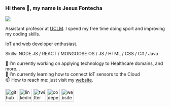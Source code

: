 ### Hi there 👋, my name is Jesus Fontecha
![](https://jfontecha.github.io/images/banner_profile_large.png)

Assistant profesor at <a href="https://www.uclm.es/?sc_lang=en">UCLM</a>. I spend my free time doing sport and improving my coding skills. <p>IoT and web developer enthusiast.</p>

Skills: NODE JS / REACT / MONGOOSE OS / JS / HTML / CSS / C# / Java

🔭 I’m currently working on applying technology to Healthcare domains, and more...<br/> 🌱 I’m currently learning how to connect IoT sensors to the Cloud<br/> 📫 How to reach me: just visit my <a href="http://jesusfontecha.name">website</a>. 

[<img src='https://cdn.jsdelivr.net/npm/simple-icons@3.0.1/icons/github.svg' alt='github' height='40'>](https://github.com/jfontecha)  [<img src='https://cdn.jsdelivr.net/npm/simple-icons@3.0.1/icons/linkedin.svg' alt='linkedin' height='40'>](https://www.linkedin.com/in/jesús-fontecha-b9889628/)  [<img src='https://cdn.jsdelivr.net/npm/simple-icons@3.0.1/icons/twitter.svg' alt='twitter' height='40'>](https://twitter.com/jesus_fontecha)  [<img src='https://cdn.jsdelivr.net/npm/simple-icons@3.0.1/icons/codepen.svg' alt='codepen' height='40'>](https://codepen.io/jfontecha)  [<img src='https://cdn.jsdelivr.net/npm/simple-icons@3.0.1/icons/icloud.svg' alt='website' height='40'>](http://jesusfontecha.name)  
